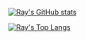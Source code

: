 [![Ray's GitHub stats](https://github-readme-stats.vercel.app/api?username=ray-hc)](https://github.com/anuraghazra/github-readme-stats)

[![Ray's Top Langs](https://github-readme-stats.vercel.app/api/top-langs/?username=ray-hc&layout=compact)](https://github.com/anuraghazra/github-readme-stats)

<!---
- 👋 Hi, I’m @ray-hc
- 👀 I’m interested in ...
- 🌱 I’m currently learning ...
- 💞️ I’m looking to collaborate on ...
- 📫 How to reach me ...


ray-hc/ray-hc is a ✨ special ✨ repository because its `README.md` (this file) appears on your GitHub profile.
You can click the Preview link to take a look at your changes.
--->
